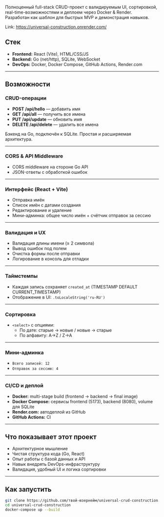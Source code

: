 Полноценный full-stack CRUD-проект с валидируемым UI, сортировкой, real-time-возможностями и деплоем через Docker & Render.  
Разработан как шаблон для быстрых MVP и демонстрация навыков.

Link:
https://universal-construction.onrender.com/

## Стек

- **Frontend:** React (Vite), HTML/CSS/JS
- **Backend:** Go (net/http), SQLite, WebSocket
- **DevOps:** Docker, Docker Compose, GitHub Actions, Render.com

---

## Возможности

### CRUD-операции

- **POST /api/hello** — добавить имя  
- **GET /api/all** — получить все имена  
- **PUT /api/update** — обновить имя  
- **DELETE /api/delete** — удалить все имена  

Бэкенд на Go, подключён к SQLite. Простая и расширяемая архитектура.

---

### CORS & API Middleware

- CORS middleware на стороне Go API
- JSON-ответы с обработкой ошибок

---

### Интерфейс (React + Vite)

- Отправка имён
- Список имён с датами создания
- Редактирование и удаление
- Мини-админка: общее число имён + счётчик отправок за сессию

---

### Валидация и UX

- Валидация длины имени (≥ 2 символа)
- Вывод ошибок под полем
- Очистка формы после отправки
- Логирование в консоль для отладки

---

### Таймстемпы

- Каждая запись сохраняет `created_at` (TIMESTAMP DEFAULT CURRENT_TIMESTAMP)
- Отображение в UI: `.toLocaleString('ru-RU')`

---

### Сортировка

- `<select>` с опциями:
  - По дате: старые → новые / новые → старые
  - По алфавиту: A→Z / Z→A

---

### Мини-админка

- `Всего записей: 12`
- `Отправок за сессию: 4`

---

### CI/CD и деплой

- **Docker:** multi-stage build (frontend → backend → final image)
- **Docker Compose:** сервисы frontend (5173), backend (8080), volume для SQLite
- **Render.com:** автодеплой из GitHub
- **GitHub Actions:** CI

---

## Что показывает этот проект

- Архитектурное мышление
- Чистая структура кода (Go, React)
- Опыт работы с базой данных и API
- Навык внедрять DevOps-инфраструктуру
- Валидация, удобный UI и логика сортировки

---

## Как запустить

```bash
git clone https://github.com/твой-юзернейм/universal-crud-construction.git
cd universal-crud-construction
docker-compose up --build
